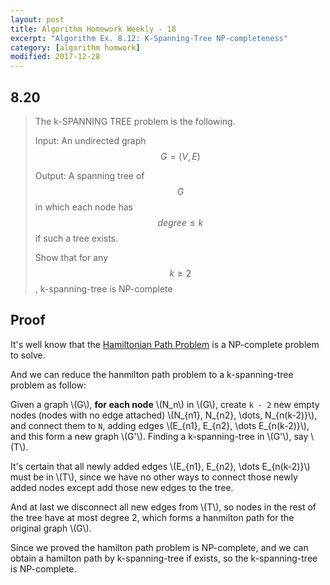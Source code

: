```yaml
---
layout: post
title: Algorithm Homework Weekly - 18
excerpt: "Algorithm Ex. 8.12: K-Spanning-Tree NP-completeness"
category: [algorithm homwork]
modified: 2017-12-28
---
```


## 8.20

> The k-SPANNING TREE problem is the following.
>
> Input: An undirected graph $$ G = (V, E) $$
>
> Output: A spanning tree of $$ G $$ in which each node has $$ degree \le k $$ if such a tree exists.
>
> Show that for any $$ k \ge 2 $$, k-spanning-tree is NP-complete

## Proof

It's well know that the [Hamiltonian Path Problem](https://en.wikipedia.org/wiki/Hamiltonian_path) is a NP-complete problem to solve.

And we can reduce the hanmilton path problem to a k-spanning-tree problem as follow:

Given a graph \\(G\\), **for each node** \\(N\_n\\) in \\(G\\), create `k - 2` new empty nodes (nodes with no edge attached) \\(N\_{n1}, N\_{n2}, \\dots, N\_{n(k-2)}\\), and connect them to `N`, adding edges \\(E\_{n1}, E\_{n2}, \dots E\_{n(k-2)}\\), and this form a new graph \\(G'\\). Finding a k-spanning-tree in \\(G'\\), say \\(T\\).

It's certain that all newly added edges \\(E\_{n1}, E\_{n2}, \dots E\_{n(k-2)}\\) must be in \\(T\\), since we have no other ways to connect those newly added nodes except add those new edges to the tree.

And at last we disconnect all new edges from \\(T\\), so nodes in the rest of the tree have at most degree 2, which forms a hanmilton path for the original graph \\(G\\).

Since we proved the hamilton path problem is NP-complete, and we can obtain a hamilton path by k-spanning-tree if exists, so the k-spanning-tree is NP-complete.